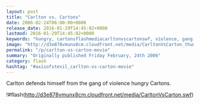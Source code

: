 ```yaml
---
layout: post
title: "Carlton vs. Cartons"
date: 2006-02-24T06:00:00+0000
release_date: 2016-01-29T14:45:02+0000
lastmod: 2016-01-29T14:45:02+0000
keywords: "hungry, cartonsflashmediacarltonvscartonswf, violence, gang, defends"
image: "http://d3e878vmunx8cm.cloudfront.net/media/CarltonVsCarton_thumb.png"
permalink: "/p/carlton-vs-carton-movie"
summary: "Originally published Friday February, 24th 2006"
category: flash
hashtag: "#axisofstevil_carlton-vs-carton-movie"
---
```


Carlton defends himself from the gang of violence hungry Cartons.

!#flash(http://d3e878vmunx8cm.cloudfront.net/media/CarltonVsCarton.swf)
